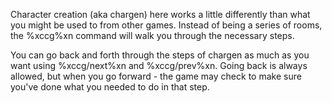 Character creation (aka chargen) here works a little differently than what you might be used to from other games.  Instead of being a series of rooms, the %xccg%xn command will walk you through the necessary steps.  

You can go back and forth through the steps of chargen as much as you want using %xccg/next%xn and %xccg/prev%xn.  Going back is always allowed, but when you go forward - the game may check to make sure you've done what you needed to do in that step.